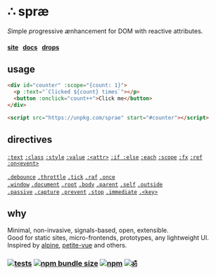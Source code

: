 # ∴ spræ

<em>S</em>imple <em>pr</em>ogressive <em>æ</em>nhancement for DOM with reactive attributes.

#### [site](https://dy.github.io/sprae)   [docs](https://dy.github.io/sprae/docs)   [drops](https://dy.github.io/sprae/drops)

## usage

```html
<div id="counter" :scope="{count: 1}">
  <p :text="`Clicked ${count} times`"></p>
  <button :onclick="count++">Click me</button>
</div>

<script src="https://unpkg.com/sprae" start="#counter"></script>
```

## directives

[`:text`](docs.md#text) [`:class`](docs.md#class) [`:style`](docs.md#style) [`:value`](docs.md#value) [`:<attr>`](docs.md#attr-) [`:if :else`](docs.md#if-else) [`:each`](docs.md#each) [`:scope`](docs.md#scope) [`:fx`](docs.md#fx) [`:ref`](docs.md#ref) [`:on<event>`](docs.md#onevent)

[`.debounce`](docs.md#debounce-ms) [`.throttle`](docs.md#throttle-ms) [`.tick`](docs.md#tick) [`.raf`](docs.md#raf) [`.once`](docs.md#once)<br>
[`.window`](docs.md#window-document-body-root-parent-outside-self) [`.document`](docs.md#window-document-body-root-parent-outside-self) [`.root`](docs.md#window-document-body-root-parent-outside-self) [`.body`](docs.md#window-document-body-root-parent-outside-self) [`.parent`](docs.md#window-document-body-root-parent-outside-self) [`.self`](docs.md#window-document-body-root-parent-outside-self) [`.outside`](docs.md#window-document-body-root-parent-outside-self)<br>
[`.passive`](docs.md#passive-captureevents-only) [`.capture`](docs.md#passive-captureevents-only) [`.prevent`](docs.md#prevent-stop-immediateevents-only) [`.stop`](docs.md#prevent-stop-immediateevents-only) [`.immediate`](docs.md#prevent-stop-immediateevents-only) [`.<key>`](docs.md#key-filters)

<!--
## Micro

Micro sprae version is 2.5kb bundle with essentials:

* no multieffects `:a:b`
* no modifiers `:a.x.y`
* no sequences `:ona..onb`
* no `:each`, `:if`, `:value`
-->


## why

Minimal, non-invasive, signals-based, open, extensible.<br>
Good for static sites, micro-frontends, prototypes, any lightweight UI.<br>
Inspired by [alpine](https://github.com/alpinejs/alpine), [petite-vue](https://github.com/vuejs/petite-vue) and others. <!--[lucia](https://github.com/aidenybai/lucia), [nuejs](https://github.com/nuejs/nuejs), [hmpl](https://github.com/hmpl-language/hmpl), [unpoly](https://unpoly.com/up.link), [dagger](https://github.com/dagger8224/dagger.js)-->


<!--
|                       | [AlpineJS](https://github.com/alpinejs/alpine)          | [Petite-Vue](https://github.com/vuejs/petite-vue)        | Sprae            |
|-----------------------|-------------------|-------------------|------------------|
| _Size_              | ~10KB             | ~6KB              | ~5KB             |
| _Memory_            | 5.05             | 3.16              | 2.78             |
| _Performance_       | 2.64             | 2.43              | 1.76             |
| _CSP_               | Limited                | No                | Yes              |
| _SSR_ | No | No | No |
| _Evaluation_        | [`new AsyncFunction`](https://github.com/alpinejs/alpine/blob/main/packages/alpinejs/src/evaluator.js#L81) | [`new Function`](https://github.com/vuejs/petite-vue/blob/main/src/eval.ts#L20) | [`new Function`]() / [justin](https://github.com/dy/subscript)           |
| _Reactivity_        | `Alpine.store`    | _@vue/reactivity_   | _signals_ |
| _Sandboxing_        | No                | No                | Yes              |
| _Directives_ | `:`, `x-`, `{}` | `:`, `v-`, `@`, `{}` | `:` |
| _Magic_               | `$data` | `$app`   | - |
| _Fragments_ | Yes | No | Yes |
| _Plugins_ | Yes | No | Yes |
| _Modifiers_ | Yes | No | Yes |

_Nested directives_ Yes
_Inline directives_ Yes
-->

<!--
### Drops

* ToDo MVC: [demo](https://dy.github.io/sprae/examples/todomvc), [code](https://github.com/dy/sprae/blob/main/examples/todomvc.html)
* JS Framework Benchmark: [demo](https://dy.github.io/sprae/examples/js-framework-benchmark), [code](https://github.com/dy/sprae/blob/main/examples/js-framework-benchmark.html)
* Wavearea: [demo](https://dy.github.io/wavearea?src=//cdn.freesound.org/previews/586/586281_2332564-lq.mp3), [code](https://github.com/dy/wavearea)
* Carousel: [demo](https://rwdevelopment.github.io/sprae_js_carousel/), [code](https://github.com/RWDevelopment/sprae_js_carousel)
* Tabs: [demo](https://rwdevelopment.github.io/sprae_js_tabs/), [code](https://github.com/RWDevelopment/sprae_js_tabs?tab=readme-ov-file)-->
<!-- * Prostogreen [demo](https://web-being.org/prostogreen/), [code](https://github.com/web-being/prostogreen/) -->

### [![tests](https://github.com/dy/sprae/actions/workflows/node.js.yml/badge.svg)](https://github.com/dy/sprae/actions/workflows/node.js.yml) [![npm bundle size](https://img.shields.io/bundlephobia/minzip/sprae?color=white)](https://bundlephobia.com/package/sprae) [![npm](https://img.shields.io/npm/v/sprae?color=white)](https://www.npmjs.com/package/sprae) [![ॐ](https://img.shields.io/badge/MIT-%E0%A5%90-white)](https://krishnized.github.io/license)
